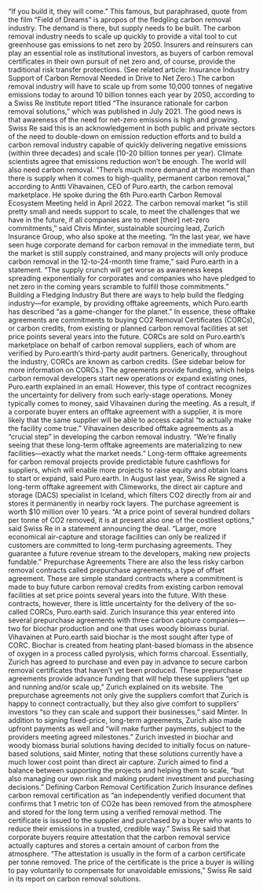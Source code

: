 “If you build it, they will come.” This famous, but paraphrased, quote from the film “Field of Dreams” is apropos of the fledgling carbon removal industry.
The demand is there, but supply needs to be built. The carbon removal industry needs to scale up quickly to provide a vital tool to cut greenhouse gas emissions to net zero by 2050.
Insurers and reinsurers can play an essential role as institutional investors, as buyers of carbon removal certificates in their own pursuit of net zero and, of course, provide the traditional risk transfer protections. (See related article: Insurance Industry Support of Carbon Removal Needed in Drive to Net Zero.)
The carbon removal industry will have to scale up from some 10,000 tonnes of negative emissions today to around 10 billion tonnes each year by 2050, according to a Swiss Re Institute report titled “The insurance rationale for carbon removal solutions,” which was published in July 2021.
The good news is that awareness of the need for net-zero emissions is high and growing. Swiss Re said this is an acknowledgement in both public and private sectors of the need to double-down on emission reduction efforts and to build a carbon removal industry capable of quickly delivering negative emissions (within three decades) and scale (10-20 billion tonnes per year).
Climate scientists agree that emissions reduction won’t be enough. The world will also need carbon removal.
“There’s much more demand at the moment than there is supply when it comes to high-quality, permanent carbon removal,” according to Antti Vihavainen, CEO of Puro.earth, the carbon removal marketplace. He spoke during the 6th Puro.earth Carbon Removal Ecosystem Meeting held in April 2022.
The carbon removal market “is still pretty small and needs support to scale, to meet the challenges that we have in the future, if all companies are to meet [their] net-zero commitments,” said Chris Minter, sustainable sourcing lead, Zurich Insurance Group, who also spoke at the meeting.
“In the last year, we have seen huge corporate demand for carbon removal in the immediate term, but the market is still supply constrained, and many projects will only produce carbon removal in the 12-to-24-month time frame,” said Puro.earth in a statement. “The supply crunch will get worse as awareness keeps spreading exponentially for corporates and companies who have pledged to net zero in the coming years scramble to fulfill those commitments.”
Building a Fledging Industry
But there are ways to help build the fledging industry—for example, by providing offtake agreements, which Puro.earth has described “as a game-changer for the planet.” In essence, these offtake agreements are commitments to buying CO2 Removal Certificates (CORCs), or carbon credits, from existing or planned carbon removal facilities at set price points several years into the future. CORCs are sold on Puro.earth’s marketplace on behalf of carbon removal suppliers, each of whom are verified by Puro.earth’s third-party audit partners. Generically, throughout the industry, CORCs are known as carbon credits. (See sidebar below for more information on CORCs.)
The agreements provide funding, which helps carbon removal developers start new operations or expand existing ones, Puro.earth explained in an email. However, this type of contract recognizes the uncertainty for delivery from such early-stage operations.
Money typically comes to money, said Vihavainen during the meeting. As a result, if a corporate buyer enters an offtake agreement with a supplier, it is more likely that the same supplier will be able to access capital “to actually make the facility come true.”
Vihavainen described offtake agreements as a “crucial step” in developing the carbon removal industry. “We’re finally seeing that these long-term offtake agreements are materializing to new facilities—exactly what the market needs.”
Long-term offtake agreements for carbon removal projects provide predictable future cashflows for suppliers, which will enable more projects to raise equity and obtain loans to start or expand, said Puro.earth.
In August last year, Swiss Re signed a long-term offtake agreement with Climeworks, the direct air capture and storage (DACS) specialist in Iceland, which filters CO2 directly from air and stores it permanently in nearby rock layers. The purchase agreement is worth $10 million over 10 years.
“At a price point of several hundred dollars per tonne of CO2 removed, it is at present also one of the costliest options,” said Swiss Re in a statement announcing the deal. “Larger, more economical air-capture and storage facilities can only be realized if customers are committed to long-term purchasing agreements. They guarantee a future revenue stream to the developers, making new projects fundable.”
Prepurchase Agreements
There are also the less risky carbon removal contracts called prepurchase agreements, a type of offset agreement. These are simple standard contracts where a commitment is made to buy future carbon removal credits from existing carbon removal facilities at set price points several years into the future. With these contracts, however, there is little uncertainty for the delivery of the so-called CORCs, Puro.earth said.
Zurich Insurance this year entered into several prepurchase agreements with three carbon capture companies—two for biochar production and one that uses woody biomass burial.
Vihavainen at Puro.earth said biochar is the most sought after type of CORC. Biochar is created from heating plant-based biomass in the absence of oxygen in a process called pyrolysis, which forms charcoal.
Essentially, Zurich has agreed to purchase and even pay in advance to secure carbon removal certificates that haven’t yet been produced. These prepurchase agreements provide advance funding that will help these suppliers “get up and running and/or scale up,” Zurich explained on its website.
The prepurchase agreements not only give the suppliers comfort that Zurich is happy to connect contractually, but they also give comfort to suppliers’ investors “so they can scale and support their businesses,” said Minter. In addition to signing fixed-price, long-term agreements, Zurich also made upfront payments as well and “will make further payments, subject to the providers meeting agreed milestones.”
Zurich invested in biochar and woody biomass burial solutions having decided to initially focus on nature-based solutions, said Minter, noting that these solutions currently have a much lower cost point than direct air capture. Zurich aimed to find a balance between supporting the projects and helping them to scale, “but also managing our own risk and making prudent investment and purchasing decisions.”
Defining Carbon Removal Certification
Zurich Insurance defines carbon removal certification as “an independently verified document that confirms that 1 metric ton of CO2e has been removed from the atmosphere and stored for the long term using a verified removal method. The certificate is issued to the supplier and purchased by a buyer who wants to reduce their emissions in a trusted, credible way.”
Swiss Re said that corporate buyers require attestation that the carbon removal service actually captures and stores a certain amount of carbon from the atmosphere. “The attestation is usually in the form of a carbon certificate per tonne removed. The price of the certificate is the price a buyer is willing to pay voluntarily to compensate for unavoidable emissions,” Swiss Re said in its report on carbon removal solutions.